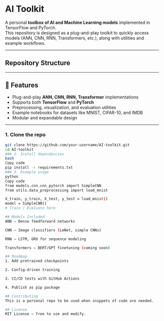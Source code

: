 # AI Toolkit

A personal **toolbox of AI and Machine Learning models** implemented in TensorFlow and PyTorch.  
This repository is designed as a plug-and-play toolkit to quickly access models (ANN, CNN, RNN, Transformers, etc.), along with utilities and example workflows.

---

## Repository Structure



---

## 🔑 Features
- Plug-and-play **ANN, CNN, RNN, Transformer** implementations  
- Supports both **TensorFlow** and **PyTorch**  
- Preprocessing, visualization, and evaluation utilities  
- Example notebooks for datasets like MNIST, CIFAR-10, and IMDB  
- Modular and expandable design  

---

### 1. Clone the repo
```bash
git clone https://github.com/your-username/AI-toolkit.git
cd AI-toolkit
### 2. Install dependencies
bash
Copy code
pip install -r requirements.txt
### 3. Example usage
python
Copy code
from models.cnn.cnn_pytorch import SimpleCNN
from utils.data_preprocessing import load_mnist

X_train, y_train, X_test, y_test = load_mnist()
model = SimpleCNN()
# Train / Evaluate here

## Models Included
ANN – Dense feedforward networks

CNN – Image classifiers (LeNet, simple CNNs)

RNN – LSTM, GRU for sequence modeling

Transformers – BERT/GPT finetuning (coming soon)

## Roadmap
1. Add pretrained checkpoints

2. Config-driven training

3. CI/CD tests with GitHub Actions

4. Publish as pip package

## Contributing
This is a personal repo to be used when snippets of code are needed.

## License
MIT License – free to use and modify.

